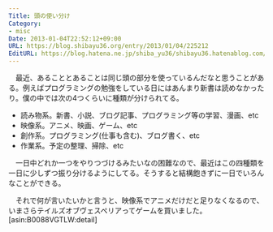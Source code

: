 ```yaml
---
Title: 頭の使い分け
Category:
- misc
Date: 2013-01-04T22:52:12+09:00
URL: https://blog.shibayu36.org/entry/2013/01/04/225212
EditURL: https://blog.hatena.ne.jp/shiba_yu36/shibayu36.hatenablog.com/atom/entry/12704830469097403273
---
```


　最近、あることとあることは同じ頭の部分を使っているんだなと思うことがある。例えばプログラミングの勉強をしている日にはあんまり新書は読めなかったり。僕の中では次の4つくらいに種類が分けられてる。

- 読み物系。新書、小説、ブログ記事、プログラミング等の学習、漫画、etc
- 映像系。アニメ、映画、ゲーム、etc
- 創作系。プログラミング(仕事も含む)、ブログ書く、etc
- 作業系。予定の整理、掃除、etc

　一日中どれか一つをやりつづけるみたいなの困難なので、最近はこの四種類を一日に少しずつ振り分けるようにしてる。そうすると結構飽きずに一日でいろんなことができる。

　それで何が言いたいかと言うと、映像系でアニメだけだと足りなくなるので、いまさらテイルズオブヴェスペリアってゲームを買いました。
[asin:B0088VGTLW:detail]
